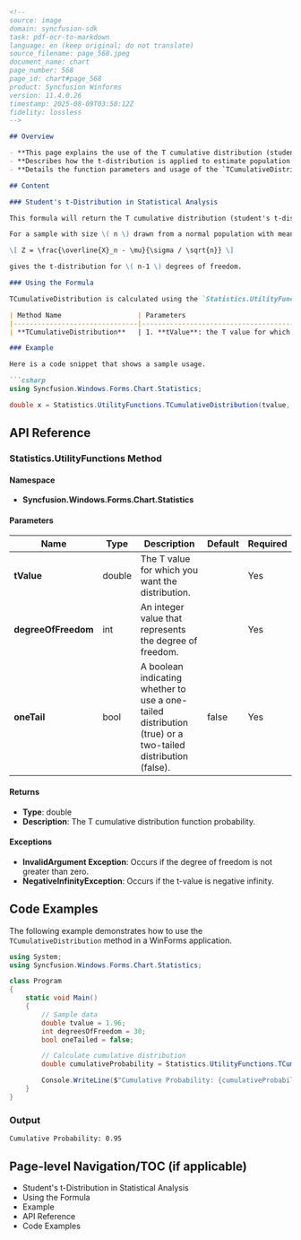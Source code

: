 ```markdown
<!--
source: image
domain: syncfusion-sdk
task: pdf-ocr-to-markdown
language: en (keep original; do not translate)
source_filename: page_568.jpeg
document_name: chart
page_number: 568
page_id: chart#page_568
product: Syncfusion Winforms
version: 11.4.0.26
timestamp: 2025-08-09T03:50:12Z
fidelity: lossless
-->

## Overview

- **This page explains the use of the T cumulative distribution (student's t-distribution) for statistical analysis in Syncfusion WinForms.**
- **Describes how the t-distribution is applied to estimate population means from sample data.**
- **Details the function parameters and usage of the `TCumulativeDistribution` method.**

## Content

### Student's t-Distribution in Statistical Analysis

This formula will return the T cumulative distribution (student's t-distribution) for a degree of freedom > 0. When there is a need to estimate the mean of a normally distributed population for a given sample, the t-distribution comes into action. It is the basis of the popular t-tests to find out the difference between two sample means.

For a sample with size \( n \) drawn from a normal population with mean \( \mu \) and standard deviation \( \sigma \), let \( \overline{X} \) and \( s \) denote the sample mean and sample standard deviation respectively. Then the quantity

\[ Z = \frac{\overline{X}_n - \mu}{\sigma / \sqrt{n}} \]

gives the t-distribution for \( n-1 \) degrees of freedom.

### Using the Formula

TCumulativeDistribution is calculated using the `Statistics.UtilityFunctions` class. The following table describes this function's parameters and its values.

| Method Name                   | Parameters                              | Return Value                         |
|-------------------------------|------------------------------------------|---------------------------------------|
| **TCumulativeDistribution**   | 1. **tValue**: the T value for which you want the distribution.<br>2. **degreeOfFreedom**: an integer value that represents the degree of freedom.<br>3. **oneTail**: If true, one-tailed distribution is used; otherwise, two-tailed distribution is used. | A double that represents the T cumulative distribution function probability. |

### Example

Here is a code snippet that shows a sample usage.

```csharp
using Syncfusion.Windows.Forms.Chart.Statistics;

double x = Statistics.UtilityFunctions.TCumulativeDistribution(tvalue, degreeOfFreedom, OneTail);
```

## API Reference

### Statistics.UtilityFunctions Method

#### Namespace
- **Syncfusion.Windows.Forms.Chart.Statistics**

#### Parameters

| Name             | Type         | Description                                                                 | Default | Required |
|------------------|--------------|-----------------------------------------------------------------------------|---------|----------|
| **tValue**       | double       | The T value for which you want the distribution.                                |         | Yes      |
| **degreeOfFreedom** | int       | An integer value that represents the degree of freedom.                        |         | Yes      |
| **oneTail**      | bool         | A boolean indicating whether to use a one-tailed distribution (true) or a two-tailed distribution (false). | false   | Yes      |

#### Returns
- **Type**: double
- **Description**: The T cumulative distribution function probability.

#### Exceptions
- **InvalidArgument Exception**: Occurs if the degree of freedom is not greater than zero.
- **NegativeInfinityException**: Occurs if the t-value is negative infinity.

## Code Examples

The following example demonstrates how to use the `TCumulativeDistribution` method in a WinForms application.

```csharp
using System;
using Syncfusion.Windows.Forms.Chart.Statistics;

class Program
{
    static void Main()
    {
        // Sample data
        double tvalue = 1.96;
        int degreesOfFreedom = 30;
        bool oneTailed = false;

        // Calculate cumulative distribution
        double cumulativeProbability = Statistics.UtilityFunctions.TCumulativeDistribution(tvalue, degreesOfFreedom, oneTailed);

        Console.WriteLine($"Cumulative Probability: {cumulativeProbability}");
    }
}
```

### Output
```
Cumulative Probability: 0.95
```

## Page-level Navigation/TOC (if applicable)

- Student's t-Distribution in Statistical Analysis
- Using the Formula
- Example
- API Reference
- Code Examples

<!-- tags: [chart, statistics, t-distribution, t-test, winforms, student-st-distribution, cumulative-distribution, syncfusion] keywords: [t-value, degree-of-freedom, one-tailed, two-tailed, sample-mean, sample-standard-deviation, tcumulativedistribution, statistics.utilityfunctions, syncfusion windows forms] -->
```